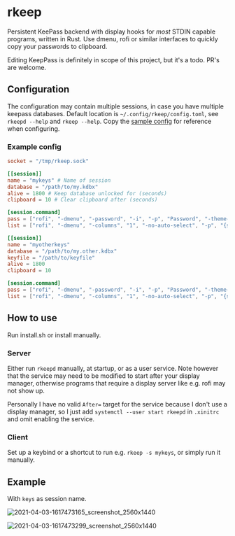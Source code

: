 # rkeep
Persistent KeePass backend with display hooks for *most* STDIN capable programs, written in Rust. Use dmenu, rofi or similar interfaces to quickly copy your passwords to clipboard.

Editing KeepPass is definitely in scope of this project, but it's a todo. PR's are welcome.

## Configuration
The configuration may contain multiple sessions, in case you have multiple keepass databases. Default location is `~/.config/rkeep/config.toml`, see `rkeepd --help` and `rkeep --help`. Copy the [sample config](config.sample.toml) for reference when configuring.

### Example config

```toml
socket = "/tmp/rkeep.sock"

[[session]]
name = "mykeys" # Name of session
database = "/path/to/my.kdbx"
alive = 1800 # Keep database unlocked for (seconds)
clipboard = 10 # Clear clipboard after (seconds)

[session.command]
pass = ["rofi", "-dmenu", "-password", "-i", "-p", "Password", "-theme-str", 'entry { placeholder: ""; }']
list = ["rofi", "-dmenu", "-columns", "1", "-no-auto-select", "-p", "{session.name}"]

[[session]]
name = "myotherkeys"
database = "/path/to/my.other.kdbx"
keyfile = "/path/to/keyfile"
alive = 1800
clipboard = 10

[session.command]
pass = ["rofi", "-dmenu", "-password", "-i", "-p", "Password", "-theme-str", 'entry { placeholder: ""; }']
list = ["rofi", "-dmenu", "-columns", "1", "-no-auto-select", "-p", "{session.name}"]
```

## How to use
Run install.sh or install manually.

### Server
Either run `rkeepd` manually, at startup, or as a user service. Note however that the service may need to be modified to start after your display manager, otherwise programs that require a display server like e.g. rofi may not show up.

Personally I have no valid `After=` target for the service because I don't use a display manager, so I just add `systemctl --user start rkeepd` in `.xinitrc` and omit enabling the service.

### Client
Set up a keybind or a shortcut to run e.g. `rkeep -s mykeys`, or simply run it manually.

## Example
With `keys` as session name.

![2021-04-03-1617473165_screenshot_2560x1440](https://user-images.githubusercontent.com/4429327/113487462-8a4b0e00-94b8-11eb-8a07-1c48c04eff26.png)

![2021-04-03-1617473299_screenshot_2560x1440](https://user-images.githubusercontent.com/4429327/113487465-91721c00-94b8-11eb-9434-7050bb53d378.png)
